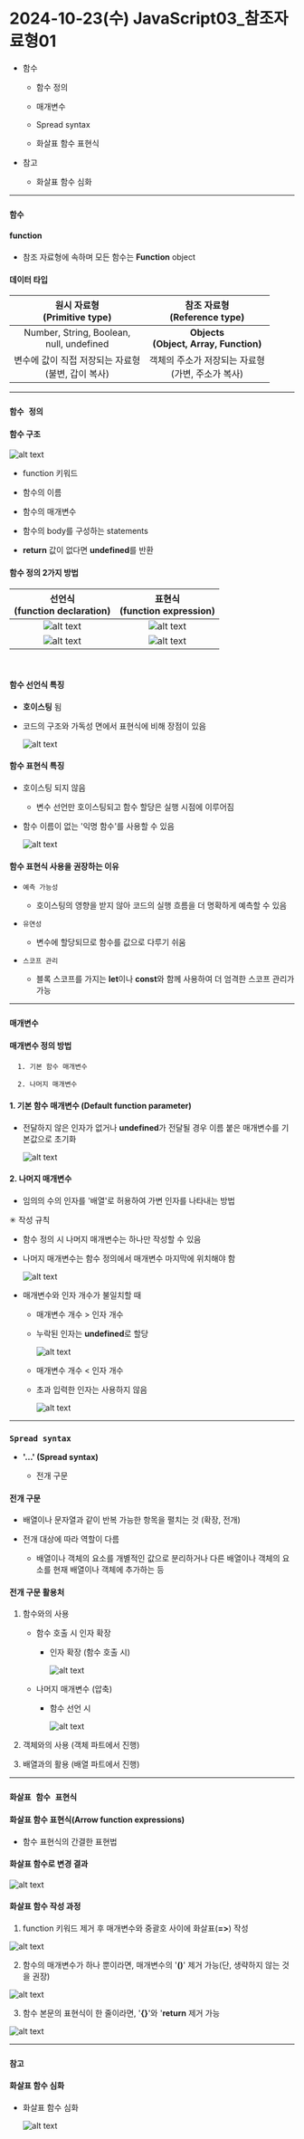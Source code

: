 # 2024-10-23(수) JavaScript03_참조자료형01

- 함수

  - 함수 정의

  - 매개변수

  - Spread syntax

  - 화살표 함수 표현식

- 참고
  
  - 화살표 함수 심화

---

### `함수`

#### function

- 참조 자료형에 속하며 모든 함수는 **Function** object

#### 데이터 타입

|원시 자료형 <br> (Primitive type)|참조 자료형 <br> (Reference type)|
|:--------:|:--------:|
|Number, String, Boolean, <br> null, undefined <br> | **Objects** <br> **(Object, Array, Function)**|
|변수에 값이 직접 저장되는 자료형 <br> (불변, 갑이 복사) | 객체의 주소가 저장되는 자료형 <br> (가변, 주소가 복사)|

---

### `함수 정의`

#### 함수 구조

  ![alt text](./images/image_00.png)

  - function 키워드

  - 함수의 이름

  - 함수의 매개변수

  - 함수의 body를 구성하는 statements

  - **return** 값이 없다면 **undefined**를 반환



#### 함수 정의 2가지 방법

  |선언식<br>(function declaration)|표현식<br>(function expression)|
  |:--:|:--:|
  |![alt text](./images/image_01.png)|![alt text](./images/image_02.png)|
  |![alt text](./images/image_03.png)|![alt text](./images/image_04.png)|
  <br>


#### 함수 선언식 특징

  - **호이스팅** 됨
  
  - 코드의 구조와 가독성 면에서 표현식에 비해 장점이 있음

    ![alt text](./images/image_05.png)


#### 함수 표현식 특징

  - 호이스팅 되지 않음

    - 변수 선언만 호이스팅되고 함수 할당은 실행 시점에 이루어짐

  - 함수 이름이 없는 '익명 함수'를 사용할 수 있음

    ![alt text](./images/image_06.png)


#### 함수 표현식 사용을 권장하는 이유

  - `예측 가능성`

    - 호이스팅의 영향을 받지 않아 코드의 실행 흐름을 더 명확하게 예측할 수 있음

  - `유연성`

    - 변수에 할당되므로 함수를 값으로 다루기 쉬움

  - `스코프 관리`

    - 블록 스코프를 가지는 **let**이나 **const**와 함께 사용하여 더 엄격한 스코프 관리가 가능


---

### `매개변수`

#### 매개변수 정의 방법

      1. 기본 함수 매개변수

      2. 나머지 매개변수


#### 1. 기본 함수 매개변수 (Default function parameter)

- 전달하지 않은 인자가 없거나 **undefined**가 전달될 경우 이름 붙은 매개변수를 기본값으로 초기화

  ![alt text](./images/image_07.png)


#### 2. 나머지 매개변수

- 임의의 수의 인자를 '배열'로 허용하여 가변 인자를 나타내는 방법

✳ 작성 규칙

  - 함수 정의 시 나머지 매개변수는 하나만 작성할 수 있음

  - 나머지 매개변수는 함수 정의에서 매개변수 마지막에 위치해야 함

    ![alt text](./images/image_08.png)


- 매개변수와 인자 개수가 불일치할 때

  - 매개변수 개수 > 인자 개수

  - 누락된 인자는 **undefined**로 할당

    ![alt text](./images/image_09.png)

  - 매개변수 개수 < 인자 개수

  - 초과 입력한 인자는 사용하지 않음

    ![alt text](./images/image_10.png)

---

### `Spread syntax`

- **'...' (Spread syntax)**

  - 전개 구문


#### 전개 구문

  - 배열이나 문자열과 같이 반복 가능한 항목을 펼치는 것 (확장, 전개)

  - 전개 대상에 따라 역할이 다름

    - 배열이나 객체의 요소를 개별적인 값으로 분리하거나 다른 배열이나 객체의 요소를 현재 배열이나 객체에 추가하는 등


#### 전개 구문 활용처

  1. 함수와의 사용

      - 함수 호출 시 인자 확장

        - 인자 확장 (함수 호출 시)

          ![alt text](./images/image_11.png)

      - 나머지 매개변수 (압축)

        - 함수 선언 시

          ![alt text](./images/image_12.png)

  2. 객체와의 사용 (객체 파트에서 진행)

  3. 배열과의 활용 (배열 파트에서 진행)



---


### `화살표 함수 표현식`

#### 화살표 함수 표현식(Arrow function expressions)

  - 함수 표현식의 간결한 표현법


#### 화살표 함수로 변경 결과
  
  ![alt text](./images/image_13.png)


#### 화살표 함수 작성 과정

  1. function 키워드 제거 후 매개변수와 중괄호 사이에 화살표(**=>**) 작성

  ![alt text](./images/image_14.png)

  2. 함수의 매개변수가 하나 뿐이라면, 매개변수의 '**()**' 제거 가능(단, 생략하지 않는 것을 권장)

  ![alt text](./images/image_15.png)

  3. 함수 본문의 표현식이 한 줄이라면, '**{}**'와 '**return** 제거 가능

  ![alt text](./images/image_16.png)

---

### `참고`

#### 화살표 함수 심화

- 화살표 함수 심화

  ![alt text](./images/image_17.png)
